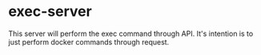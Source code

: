# exec-server
This server will perform the exec command through API. It's intention is to just perform docker commands through request.
